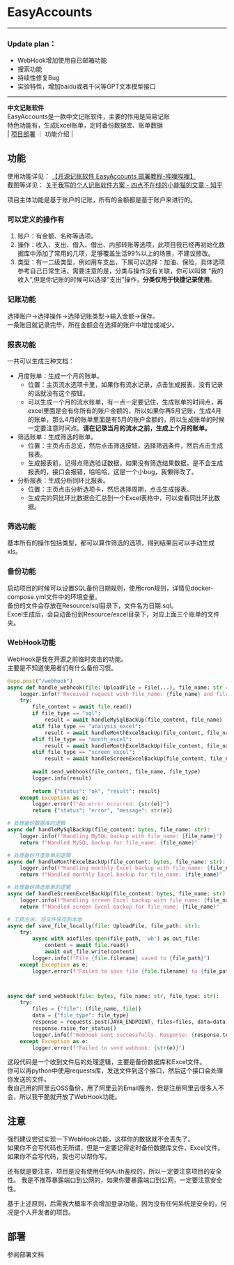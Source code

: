 # EasyAccounts  

---
### Update plan：  
- WebHook增加使用自已邮箱功能  
- 搜索功能  
- 持续性修复Bug  
- 实验特性，增加baidu或者千问等GPT文本模型接口
---

**中文记账软件**  
EasyAccounts是一款中文记账软件，主要的作用是简易记账  
特色功能有，生成Excel账单，定时备份数据库、账单数据  
|  [项目部署](./README-Deploy.md) ｜ 功能介绍 |    

## 功能  
使用功能详见：  [【开源记账软件 EasyAccounts 部署教程-哔哩哔哩】 ](https://b23.tv/a09YbJa)  
截图等详见： [关于我写的个人记账软件方案 - 四点不在线的小能猫的文章 - 知乎](https://zhuanlan.zhihu.com/p/645208377)

项目主体功能是基于账户的记账，所有的金额都是基于账户来进行的。  

### 可以定义的操作有
1. 账户：有金额、名称等选项。
2. 操作：收入、支出、借入、借出、内部转账等选项，此项目我已经再初始化数据库中添加了常用的几项，足够覆盖生活99%以上的场景，不建议修改。  
3. 类型：有一二级类型，例如用车支出，下属可以选择：加油、保险，具体选项参考自己日常生活，需要注意的是，分类与操作没有关联，你可以叫做 “我的收入”,但是你记账的时候可以选择“支出”操作，**分类仅用于快捷记录使用**。  

### 记账功能  
选择账户->选择操作->选择记账类型->输入金额->保存。  
一条账目就记录完毕，所在金额会在选择的账户中增加或减少。  

### 报表功能  
一共可以生成三种文档：
- 月度账单：生成一个月的账单。
    - 位置：主页流水选项卡里，如果你有流水记录，点击生成报表，没有记录的话就没有这个按钮。
    - 可以生成一个月的流水账单，有一点一定要记住，生成账单的时间点，再excel里面是会有你所有的账户金额的，所以如果你再5月记账，生成4月的账单，那么4月的账单里面是有5月的账户金额的，所以生成账单的时候一定要注意时间点。**请在记录当月的流水之前，生成上个月的账单。**
- 筛选账单：生成筛选的账单。
    - 位置：主页点击总览，然后点击筛选按钮，选择筛选条件，然后点击生成报表。
    - 生成报表前，记得点筛选验证数据，如果没有筛选结果数据，是不会生成报表的，接口会报错，哈哈哈，这是一个小bug，我懒得改了。
- 分析报表：生成分析同环比报表。
    - 位置：主页点击分析选项卡，然后选择周期，点击生成报表。
    - 生成完的同比环比数据会汇总到一个Excel表格中，可以查看同比环比数据。

### 筛选功能  
基本所有的操作包括类型，都可以算作筛选的选项，得到结果后可以手动生成xls。  

### 备份功能  
启动项目的时候可以设置SQL备份日期规则，使用cron规则，详情见docker-compose.yml文件中的环境变量。  
备份的文件会存放在Resource/sql目录下，文件名为日期.sql。  
Excel生成后，会自动备份到Resource/excel目录下，对应上面三个账单的文件夹。  

### WebHook功能  
WebHook是我在开源之前临时突击的功能。  
主要是不知道使用者们有什么备份习惯。  
```Python
@app.post("/webhook")
async def handle_webhook(file: UploadFile = File(...), file_name: str = Form(...), file_type: str = Form(...)):
    logger.info(f"Received request with file_name: {file_name} and file_type: {file_type}")
    try:
        file_content = await file.read()
        if file_type == "sql":
            result = await handleMySqlBackUp(file_content, file_name)
        elif file_type == "analysis_excel":
            result = await handleMonthExcelBackUp(file_content, file_name)
        elif file_type == "month_excel":
            result = await handleMonthExcelBackUp(file_content, file_name)
        elif file_type == "screen_excel":
            result = await handleScreenExcelBackUp(file_content, file_name)
        
        await send_webhook(file_content, file_name, file_type)
        logger.info(result)
        
        return {"status": "ok", "result": result}
    except Exception as e:
        logger.error(f"An error occurred: {str(e)}")
        return {"status": "error", "message": str(e)}

# 处理备份数据库的逻辑
async def handleMySqlBackUp(file_content: bytes, file_name: str):
    logger.info(f"Handling MySQL backup with file_name: {file_name}")
    return f"Handled MySQL backup for file_name: {file_name}"

# 处理备份月度账单的逻辑
async def handleMonthExcelBackUp(file_content: bytes, file_name: str):
    logger.info(f"Handling monthly Excel backup with file_name: {file_name}")
    return f"Handled monthly Excel backup for file_name: {file_name}"

# 处理备份筛选账单的逻辑
async def handleScreenExcelBackUp(file_content: bytes, file_name: str):
    logger.info(f"Handling screen Excel backup with file_name: {file_name}")
    return f"Handled screen Excel backup for file_name: {file_name}"

# 工具方法: 将文件保存到本地
async def save_file_locally(file: UploadFile, file_path: str):
    try:
        async with aiofiles.open(file_path, 'wb') as out_file:
            content = await file.read()
            await out_file.write(content)
        logger.info(f"File {file.filename} saved to {file_path}")
    except Exception as e:
        logger.error(f"Failed to save file {file.filename} to {file_path}: {str(e)}")



async def send_webhook(file: bytes, file_name: str, file_type: str):
    try:
        files = {"file": (file_name, file)}
        data = {"file_type": file_type}
        response = requests.post(JAVA_ENDPOINT, files=files, data=data)
        response.raise_for_status()
        logger.info(f"Webhook sent successfully. Response: {response.text}")
    except Exception as e:
        logger.error(f"Failed to send webhook: {str(e)}")
```

这段代码是一个收到文件后的处理逻辑，主要是备份数据库和Excel文件。  
你可以再python中使用requests库，发送文件到这个接口，然后这个接口会处理你发送的文件。  
我自己用的阿里云OSS备份，用了阿里云的Email服务，但是注册阿里云很多人不会，所以我干脆就开放了WebHook功能。

## 注意  
强烈建议尝试实现一下WebHook功能，这样你的数据就不会丢失了。  
如果你不会写代码也无所谓，但是一定要记得定时备份数据库文件、Excel文件。  
如果你不会写代码，我也可以帮你写。  

还有就是要注意，项目是没有使用任何Auth鉴权的，所以一定要注意项目的安全性。
我是不推荐暴露端口到公网的，如果你要暴露端口到公网，一定要注意安全性。  

基于上述原则，后需我大概率不会增加登录功能，因为没有任何系统是安全的，何况是个人开发者的项目。  

## 部署
参阅部署文档  